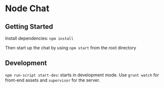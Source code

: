 # Node Chat

## Getting Started

Install dependencies: `npm install`

Then start up the chat by using `npm start` from the root directory

## Development

`npm run-script start-dev`: starts in development mode. Use `grunt watch` for front-end assets and `supervisor` for the server.

